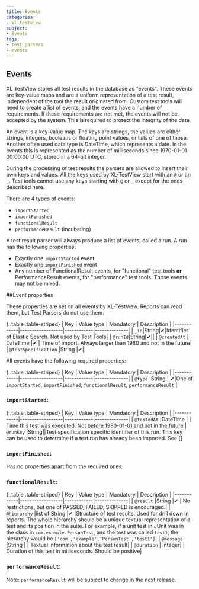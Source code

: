 ```yaml
---
title: Events
categories:
- xl-testview
subject:
- Events
tags:
- test parsers
- events
---
```

## Events
XL TestView stores all test results in the database as "events". These events are key-value maps and are a uniform representation of a test result, independent of the tool the result originated from. Custom test tools will need to create a list of events, and the events have a number of requirements. If these requirements are not met, the events will not be accepted by the system. This is required to protect the integrity of the data.

An event is a key-value map. The keys are strings, the values are either strings, integers, booleans or floating point values, or lists of one of those. Another often used data type is DateTime, which represents a date. In the events this is represented as the number of milliseconds since 1970-01-01 00:00:00 UTC, stored in a 64-bit integer. 

During the processing of test results the parsers are allowed to insert their own keys and values. All the keys used by XL-TestView start with an `@` or an `_`. Test tools cannot use any keys starting with `@` or `_` except for the ones described here.

There are 4 types of events:

* `importStarted`
* `importFinished`
* `functionalResult`
* `performanceResult` (incubating)

A test result parser will always produce a list of events, called a run. A run has the following properties:

* Exactly one `importStarted` event
* Exactly one `importFinished` event
* Any number of FunctionalResult events, for "functional" test tools **or** PerformanceResult events, for "performance" test tools. Those events may not be mixed.

##Event properties

These properties are set on all events by XL-TestView. Reports can read them, but Test Parsers do not use them.

{:.table .table-striped}
| Key        | Value type       | Mandatory  |  Description | 
|------------|------------------|------------|--------------|
| `_id`|String|✔|Identifier of Elastic Search. Not used by Test Tools|
|  `@runId`|String|✔||
|  `@createdAt`	|	DateTime	|✔	| 		Time of import. Always larger than 1980 and not in the future|
|  `@testSpecification`	|String	|✔||

All events have the following required properties:

{:.table .table-striped}
| Key        | Value type       | Mandatory  |  Description | 
|------------|------------------|------------|--------------|
|  `@type`	|String	| ✔|One of `importStarted`, `importFinished`, `functionalResult`, `performanceResult`	|

### `importStarted`:

{:.table .table-striped}
| Key        | Value type       | Mandatory  |  Description | 
|------------|------------------|------------|--------------|
|  `@testedAt`	|DateTime	|	|		Time this test was executed. Not before 1980-01-01 and not in the future
| `@runKey` |String||Test specification specific identifier of this run. This key can be used to determine if a test run has already been imported. See []

### `importFinished`:

Has no properties apart from the required ones.

### `functionalResult`:

{:.table .table-striped}
| Key        | Value type       | Mandatory  |  Description | 
|------------|------------------|------------|--------------|
|  `@result`	|String	|✔		|	No restrictions, but one of PASSED, FAILED, SKIPPED is encouraged.|
|  `@hierarchy`	|list of String	|✔		|Structure of test results. Used for drill down in reports. The whole hierarchy should be a unique textual representation of a test and its position in the suite. For example, if a unit test in JUnit was in the class in `com.example.PersonTest`, and the test was called `test1`, the hierarchy would be `['com','example','PersonTest','test1']`|
|  `@message`	|String	|	|  Textual information about the test result|
|  `@duration`	|	Integer|	|	Duration of this test in milliseconds. Should be positive| 

### `performanceResult`:

Note: `performanceResult` will be subject to change in the next release.
